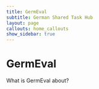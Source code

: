 ```yaml
---
title: GermEval
subtitle: German Shared Task Hub
layout: page
callouts: home_callouts
show_sidebar: true
---
```


# GermEval

What is GermEval about?
